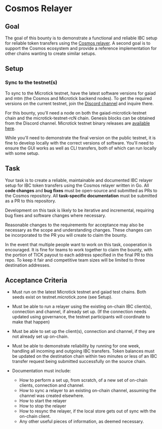 # Cosmos Relayer

## Goal

The goal of this bounty is to demonstrate a functional and reliable IBC setup for reliable token transfers using the [Cosmos relayer](https://github.com/cosmos/relayer).
A second goal is to support the Cosmos ecosystem and provide a reference implementation for other chains wanting to create similar setups.

## Setup

### Sync to the testnet(s)

To sync to the Microtick testnet, have the latest software versions for gaiad and mtm (the Cosmos and Microtick backend nodes).
To get the required versions on the current testnet, join the [Discord channel](https://discord.gg/SrVgSydE) and inquire there.

For this bounty, you'll need a node on both the gaiad-microtick-testnet chain and the microtick-testnet-rcN chain. Genesis blocks
can be obtained from the Discord channel. Microtick testnet binary releases are [available here](https://microtick.com/releases/testnet/stargate).

While you'll need to demonstrate the final version on the public testnet, it is fine to develop locally with the 
correct versions of software. You'll need to ensure the GUI works as well as CLI transfers, both of which can run locally with
some setup.

## Task

Your task is to create a reliable, maintainable and documented IBC relayer setup for IBC token transfers using the Cosmos relayer written in Go. All **code changes** and 
**bug fixes** must be open-source and submitted as PRs to the Cosmos repository.  All **task-specific documentation** must be submitted as a
PR to this repository.

Development on this task is likely to be iterative and incremental, requiring bug fixes and software changes where necessary.

Reasonable changes to the requirements for acceptance may also be necessary as the scope and understanding changes. These changes can be incorporated
to the PR you will create to claim the bounty.

In the event that multiple people want to work on this task, cooperation is encouraged. It is fine for teams to work together to claim the bounty, 
with the portion of TICK payout to each address specified in the final PR to this repo. To keep it fair and competitive team sizes will be limited
to three destination addresses.

## Acceptance Criteria

- Must run on the latest Microtick testnet and gaiad test chains. Both seeds exist on testnet.microtick.zone (see Setup).

- Must be able to run a relayer using the existing on-chain IBC client(s), connection and channel, if already set up. (If the connection
needs updated using governance, the testnet participants will coordinate to make that happen)

- Must be able to set up the client(s), connection and channel, if they are not already set up on-chain.

- Must be able to demonstrate reliability by running for one week, handling all incoming and outgoing IBC transfers. Token balances
must be updated on the destination chain within two minutes or less of an IBC transfer request being submitted successfully on the source chain.

- Documentation must include:

  - How to perform a set up, from scratch, of a new set of on-chain clients, connection and channel.
  - How to sync a relayer to an existing on-chain channel, assuming the channel was created elsewhere.
  - How to start the relayer
  - How to stop the relayer
  - How to resync the relayer, if the local store gets out of sync with the on-chain client.
  - Any other useful pieces of information, as deemed necessary.
